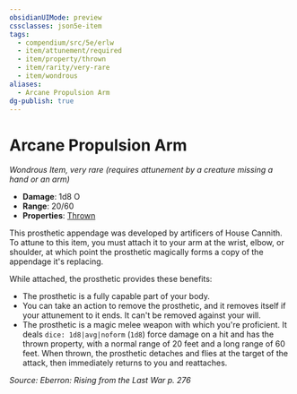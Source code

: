 ```yaml
---
obsidianUIMode: preview
cssclasses: json5e-item
tags:
  - compendium/src/5e/erlw
  - item/attunement/required
  - item/property/thrown
  - item/rarity/very-rare
  - item/wondrous
aliases:
  - Arcane Propulsion Arm
dg-publish: true
---
```

# Arcane Propulsion Arm
*Wondrous Item, very rare (requires attunement by a creature missing a hand or an arm)*  

- **Damage**: 1d8 O
- **Range**: 20/60
- **Properties**: [Thrown](/3-Mechanics/CLI/rules/item-properties.md#Thrown)

This prosthetic appendage was developed by artificers of House Cannith. To attune to this item, you must attach it to your arm at the wrist, elbow, or shoulder, at which point the prosthetic magically forms a copy of the appendage it's replacing.

While attached, the prosthetic provides these benefits:

- The prosthetic is a fully capable part of your body.  
- You can take an action to remove the prosthetic, and it removes itself if your attunement to it ends. It can't be removed against your will.  
- The prosthetic is a magic melee weapon with which you're proficient. It deals `dice: 1d8|avg|noform` (`1d8`) force damage on a hit and has the thrown property, with a normal range of 20 feet and a long range of 60 feet. When thrown, the prosthetic detaches and flies at the target of the attack, then immediately returns to you and reattaches.  

*Source: Eberron: Rising from the Last War p. 276*